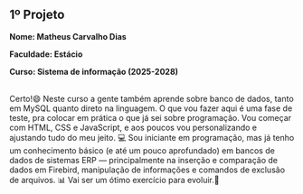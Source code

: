 <Tittle><h2>1º Projeto</h2></Tittle>
<p><b>Nome: Matheus Carvalho Dias</b></p>
<p><b>Faculdade: Estácio</b></p>
<p><b>Curso: Sistema de informação (2025-2028)</b></p>
<br>Certo!😄 Neste curso a gente também aprende sobre banco de dados, tanto em MySQL quanto direto na linguagem.
O que vou fazer aqui é uma fase de teste, pra colocar em prática o que já sei sobre programação. Vou começar com HTML, CSS e JavaScript, e aos poucos vou personalizando e ajustando tudo do meu jeito. 💻
Sou iniciante em programação, mas já tenho um conhecimento básico (e até um pouco aprofundado) em bancos de dados de sistemas ERP — principalmente na inserção e comparação de dados em Firebird, manipulação de informações e comandos de exclusão de arquivos. 📊
Vai ser um ótimo exercício para evoluir.🚀</br>
